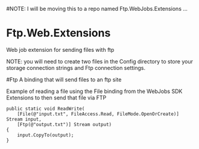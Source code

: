 #NOTE: I will be moving this to a repo named Ftp.WebJobs.Extensions ...

# Ftp.Web.Extensions
Web job extension for sending files with ftp

NOTE: you will need to create two files in the Config directory to store your storage connection strings and Ftp connection settings.

#Ftp
A binding that will send files to an ftp site

Example of reading a file using the File binding from the WebJobs SDK Extensions to then send that file via FTP
```
public static void ReadWrite(
    [File(@"input.txt", FileAccess.Read, FileMode.OpenOrCreate)] Stream input,
    [Ftp(@"output.txt")] Stream output)
{
    input.CopyTo(output);
}
```
